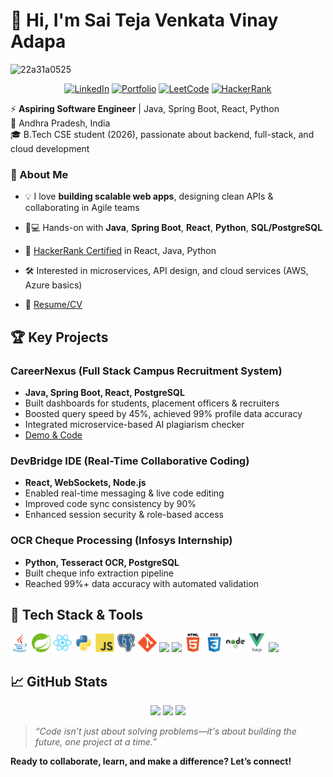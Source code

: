 # 👋 Hi, I'm Sai Teja Venkata Vinay Adapa


<img src="https://komarev.com/ghpvc/?username=22a31a0525&label=Profile%20views&color=0e75b6&style=flat" alt="22a31a0525" /></p>

<!--
<p align="left"> <a href="https://github.com/ryo-ma/github-profile-trophy"><img src="https://github-profile-trophy.vercel.app/?username=22a31a0525" alt="22a31a0525" /></a> </p>
-->
<p align="center">
  <a href="https://www.linkedin.com/in/sai-teja-venkata-vinay-adapa/"><img src="https://img.shields.io/badge/LinkedIn-0A66C2?style=for-the-badge&logo=linkedin&logoColor=white" alt="LinkedIn"/></a>
  <a href="https://22a31a0525.github.io/Sai-Teja-Venkata-Vinay-Adapa/"><img src="https://img.shields.io/badge/Portfolio-333333?style=for-the-badge&logo=react&logoColor=61DAFB" alt="Portfolio"/></a>
  <a href="https://leetcode.com/u/22a31a0525/"><img src="https://img.shields.io/badge/LeetCode-FFA116?style=for-the-badge&logo=leetcode&logoColor=black" alt="LeetCode"/></a>
  <a href="https://www.hackerrank.com/profile/22a31a0_525"><img src="https://img.shields.io/badge/HackerRank-2EC866?style=for-the-badge&logo=hackerrank&logoColor=white" alt="HackerRank"/></a>
</p>

⚡ **Aspiring Software Engineer** | Java, Spring Boot, React, Python  
📍 Andhra Pradesh, India  
🎓 B.Tech CSE student (2026), passionate about backend, full-stack, and cloud development

### 🚀 About Me

- 💡 I love **building scalable web apps**, designing clean APIs & collaborating in Agile teams
- 👨💻 Hands-on with **Java**, **Spring Boot**, **React**, **Python**, **SQL/PostgreSQL**
- 🥇 [HackerRank Certified](https://www.hackerrank.com/profile/22a31a0_525) in React, Java, Python

- 🛠️ Interested in microservices, API design, and cloud services (AWS, Azure basics)
- 💼 [Resume/CV](https://drive.google.com/file/d/1hWbPC77wul8J5WIebVlOXDvOdsXG6NGP/view?usp=sharing)


## 🏆 Key Projects

### CareerNexus (Full Stack Campus Recruitment System)
- **Java, Spring Boot, React, PostgreSQL**
- Built dashboards for students, placement officers & recruiters
- Boosted query speed by 45%, achieved 99% profile data accuracy
- Integrated microservice-based AI plagiarism checker  
- [Demo & Code](https://github.com/22a31a0525/CareerNexus) 

### DevBridge IDE (Real-Time Collaborative Coding)
- **React, WebSockets, Node.js**
- Enabled real-time messaging & live code editing
- Improved code sync consistency by 90%
- Enhanced session security & role-based access

### OCR Cheque Processing (Infosys Internship)
- **Python, Tesseract OCR, PostgreSQL**
- Built cheque info extraction pipeline
- Reached 99%+ data accuracy with automated validation

## 🧰 Tech Stack & Tools

<img src="https://raw.githubusercontent.com/devicons/devicon/master/icons/java/java-original.svg" width="30"/> <img src="https://raw.githubusercontent.com/devicons/devicon/master/icons/spring/spring-original.svg" width="30"/>
<img src="https://raw.githubusercontent.com/devicons/devicon/master/icons/react/react-original.svg" width="30"/>
<img src="https://raw.githubusercontent.com/devicons/devicon/master/icons/python/python-original.svg" width="30"/>
<img src="https://raw.githubusercontent.com/devicons/devicon/master/icons/javascript/javascript-original.svg" width="30"/>
<img src="https://raw.githubusercontent.com/devicons/devicon/master/icons/postgresql/postgresql-original.svg" width="30"/>
<img src="https://raw.githubusercontent.com/devicons/devicon/master/icons/git/git-original.svg" width="30"/>
<img src="https://www.vectorlogo.zone/logos/microsoft_azure/microsoft_azure-icon.svg" width="30"/>
<img src="https://www.vectorlogo.zone/logos/firebase/firebase-icon.svg" width="30"/>
<img src="https://raw.githubusercontent.com/devicons/devicon/master/icons/html5/html5-original-wordmark.svg" width="30"/>
<img src="https://raw.githubusercontent.com/devicons/devicon/master/icons/css3/css3-original-wordmark.svg" width="30"/>
<img src="https://raw.githubusercontent.com/devicons/devicon/master/icons/nodejs/nodejs-original-wordmark.svg" width="30"/>
<img src="https://raw.githubusercontent.com/devicons/devicon/master/icons/vuejs/vuejs-original-wordmark.svg" width="30"/>
<img src="https://www.vectorlogo.zone/logos/tailwindcss/tailwindcss-icon.svg" width="30"/>



## 📈 GitHub Stats

<p align="center">
  <img src="https://github-readme-stats.vercel.app/api?username=22a31a0525&show_icons=true&theme=radical"/>
  <img src="https://github-readme-streak-stats.herokuapp.com/?user=22a31a0525&theme=radical"/>
  <img src="https://github-readme-stats.vercel.app/api/top-langs/?username=22a31a0525&layout=compact&theme=radical"/>
</p>




> _“Code isn’t just about solving problems—it's about building the future, one project at a time.”_

**Ready to collaborate, learn, and make a difference? Let’s connect!**
